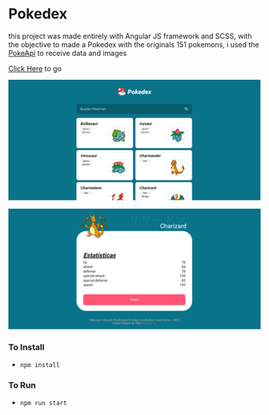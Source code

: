# Pokedex

this project was made entirely with Angular JS framework and SCSS, with the objective to made a Pokedex with the originals 151 pokemons, i used the [PokeApi](https://pokeapi.co) to receive data and images 

[Click Here](https://pokedexd-angular.netlify.app) to go

![App Images](/src/assets/projImg/1.png)


![App Images](/src/assets/projImg/2.png)






### To Install

- `npm install`

### To Run
- `npm run start`

